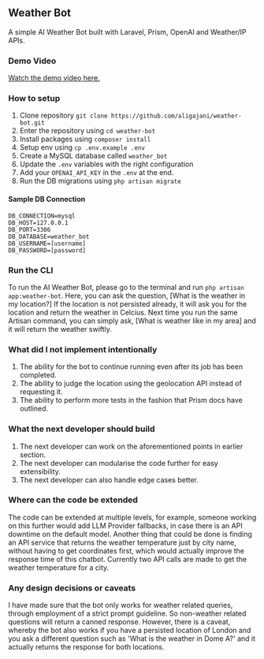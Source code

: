 
## Weather Bot

A simple AI Weather Bot built with Laravel, Prism, OpenAI and Weather/IP APIs.

### Demo Video

[Watch the demo video here.](https://www.loom.com/share/1c99468fc8754b59b7db991592568a99?t=13&sid=11df8801-302e-48f1-a2d1-af05c70147cb)


### How to setup

1. Clone  repository  `git clone https://github.com/aligajani/weather-bot.git`
2. Enter the repository using `cd weather-bot`
3. Install packages using `composer install`
4. Setup env using `cp .env.example .env`
5. Create a MySQL database called `weather_bot`
6. Update the `.env` variables with the right configuration
7. Add your `OPENAI_API_KEY` in the `.env` at the end.
8. Run the DB migrations using `php artisan migrate`

#### Sample DB Connection 
```
DB_CONNECTION=mysql
DB_HOST=127.0.0.1
DB_PORT=3306
DB_DATABASE=weather_bot
DB_USERNAME=[username]
DB_PASSWORD=[password]
```

### Run the CLI

To run the AI Weather Bot, please go to the terminal and run `php artisan app:weather-bot`. Here, you can ask the question, [What is the weather in my location?] If the location is not persisted already, it will ask you for the location and return the weather in Celcius. Next time you run the same Artisan command, you can simply ask, [What is weather like in my area] and it will return the weather swiftly. 

### What did I not implement intentionally

1. The ability for the bot to continue running even after its job has been completed.
2. The ability to judge the location using the geolocation API instead of requesting it.
3. The ability to perform more tests in the fashion that Prism docs have outlined.

### What the next developer should build

1. The next developer can work on the aforementioned points in earlier section.
2. The next developer can modularise the code further for easy extensibility.
3. The next developer can also handle edge cases better.

### Where can the code be extended

The code can be extended at multiple levels, for example, someone working on this further would add LLM Provider fallbacks, in case there is an API downtime on the default model.  Another thing that could be done is finding an API service that returns the weather temperature just by city name, without having to get coordinates first, which would actually improve the response time of this chatbot. Currently two API calls are made to get the weather temperature for a city. 

### Any design decisions or caveats

I have made sure that the bot only works for weather related queries, through employment of a strict prompt guideline. So non-weather related questions will return a canned response. However, there is a caveat, whereby the bot also works if you have a persisted location of London and you ask a different question such as 'What is the weather in Dome A?' and it actually returns the response for both locations. 